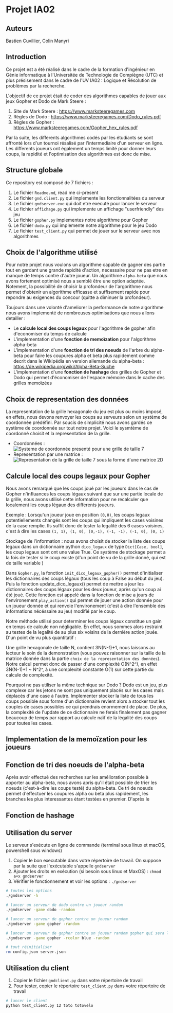 # Projet IA02 

## Auteurs

Bastien Cuvillier, Colin Manyri

## Introduction

Ce projet est a été réalisé dans le cadre de la formation d'ingénieur en Génie informatique à l'Universitée de Technologie de Compiègne (UTC) et plus présisement dans le cadre de l'UV IA02 : Logique et Résolution de problèmes par la recherche.

L'objectif de ce projet était de coder des algorithmes capables de jouer aux jeux Gopher et Dodo de Mark Steere :
1. Site de Mark Steere : https://www.marksteeregames.com
2. Règles de Dodo : https://www.marksteeregames.com/Dodo_rules.pdf
3. Règles de Gopher : https://www.marksteeregames.com/Gopher_hex_rules.pdf

Par la suite, les differents algorithmes codés par les étudiants se sont affronté lors d'un tournoi résalisé par l'intermediaire d'un serveur en ligne. Les differents joueurs ont également un temps limité pour donner leurs coups, la rapidité et l'optimisation 
des algorithmes est donc de mise.

## Structure globale 

Ce repository est composé de 7 fichiers : 
1. Le fichier `Readme.md`, read me ci-present
2. Le fichier `gnd.client.py` qui implemente les fonctionnalitées du serveur
3. Le fichier `gndserver.exe` qui doit etre executé pour lancer le serveur
4. Le fichier `affichage.py` qui implemente un affichage "userfriendly" des jeu
5. Le fichier `gopher.py` implementes notre algorithme pour Gopher
6. Le fichier `dodo.py` qui implemente notre algorithme pour le jeu Dodo
7. Le fichier `test_client.py` qui permet de jouer sur le serveur avec nos algorithmes


## Choix de l'algorithme utilisé 

Pour notre projet nous voulons un algorithme capable de gagner des partie tout en gardant une grande rapidité d'action, necessaire pour ne pas etre en manque de temps contre d'autre joueur. Un algorithme `alpha-beta` que nous avons fortement optimisé nous a semblé être une option adaptée. Notement, la possibilité de choisir la profondeur de l'argorithme nous permet d'obtenir un algorithme efficasse et suffisement rapide pour repondre au exigences du concour (quitte a diminuer la profondeur).

Toujours dans une volonté d'ameliorer la performance de notre algorithme nous avons implementé de nombreuses optimisations que nous allons detailler :
- Le **calcule local des coups legaux** pour l'agorithme de gopher afin d'economiser du temps de calcule
- L'implementation d'une **fonction de memoïzation** pour l'algorithme alpha-beta
- L'implementation d'une **fonction de tri des noeuds** de l'arbre du alpha-beta pour faire les coupures alpha et beta plus rapidement comme decrit dans le Wikipédia en version allemande du alpha-beta : https://de.wikipedia.org/wiki/Alpha-Beta-Suche 
- L'implementation d'une **fonction de hashage** des grilles de Gopher et Dodo qui permet d'économiser de l'espace mémoire dans le cache des grilles memoïzées


## Choix de representation des données 

La representation de la grille hexagonale du jeu est plus ou moins imposé, en effets, nous devons renvoyer les coups au serveurs selon un système de coordonnée prédéfini. Par soucis de simplicité nous avons gardés ce système de coordonnée sur tout notre projet. Voici le sysmtème de coordonné choisit et la representation de la grille.

- Coordonnées : 
![Systeme de coordonnée presenté pour une grille de taille 7](https://moodle.utc.fr/pluginfile.php/335042/mod_label/intro/grid_hex.png)
- Representation par une matrice : 
![Representation de la grille de taille 7 sous la forme d'une matrice 2D](https://moodle.utc.fr/pluginfile.php/335042/mod_label/intro/matrix_hex.png)



## Calcule local des coups legaux pour Gopher 

Nous avons remarqué que les coups joué par les joueurs dans le cas de Gopher n'influances les coups légaux suivant que sur une partie locale de la grille, nous avons utilisé cette information pour ne recalculer que localement les coups légaux des differents joueurs. 

Exemple : 
Lorsqu'un joueur joue en position `(0,0)`, les coups legaux potentiellements changés sont les coups qui impliquent les cases voisines de la case remplie. Ils suffit donc de tester la legalité des 6 cases voisines, c'est à dire les cases `(1, 1), (1, 0), (0,-1), (-1, -1), (-1, 0), (0, 1)`


Stockage de l'information : nous avons choisit de stocker la liste des coups legaux dans un dictionnaire python `dico_legaux` de type `Dict[Case, bool]`, les coup legaux sont ont une value True. 
Ce système de stockage permet a la fois de tester si le coup existe (d'un point de vu de la grille donné, qui est de taille variable )

Dans `Gopher.py`, la fonction `init_dico_legaux_gopher()` permet d'initialiser les dictionnaires des coups légaux (tous les coup à False au début du jeu).
Puis la fonction update_dico_legaux() permet de mettre a jour les dictionnaires des coups légaux pour les deux joueur, après qu'un coup ai été joué. 
Cette fonction est appelé dans la fonction de mise a jours de l'environement `play_action()` qui permet de jouer une action donnée pour un joueur donnée et qui renvoie l'environement (c'est à dire l'ensemble des informations nécéssaire au jeu) modifié par le coup. 

Notre méthode utilisé pour determiner les coups légaux constitue un gain en temps de calcule non négligable. En effet, nous sommes alors restraint au testes de la legalité de au plus six voisins de la dernière action jouée. 
D'un point de vu plus quantitatif :

Une grille hexagonale de taille N, contient 3N(N-1)+1, nous laissons au lecteur le soin de la demonstration (vous pouvez raisonner sur la taille de la matrice donnée dans la partie `choix de la representation des données`).
Notre calcul permet donc de passer d'une complexité O(N^2^), en effet 3N(N-1)+1 ~ N^2^, à une complexité constante O(1) sur cette partie du calcule de complexité. 


Pourquoi ne pas utiliser la même technique sur Dodo ? 
Dodo est un jeu, plus complexe car les jetons ne sont pas uniquement placés sur les cases mais déplacés d'une case à l'autre. Implementer stocker la liste de tous les coups possible sous forme d'un dictionnaire revient alors a stocker tout les couples de cases possibles ce qui prendrais enormement de place. De plus, la complexité de l'update de ce dictionnaire ne ferais finalement pas gagner beaucoup de temps par rapport au calcule naïf de la légalité des coups pour toutes les cases.

## Implementation de la memoïzation pour les joueurs 

## Fonction de tri des noeuds de l'alpha-beta 

Après avoir effectué des recherches sur les amélioration possible à apporter au alpha-beta, nous avons apris qu'il était possible de trier les noeuds (c'est-à-dire les coups testé) du alpha-beta. Ce tri de noeuds permet d'effectuer les coupures alpha ou beta plus rapidement, les branches les plus interessantes étant testées en premier. D'après le

## Fonction de hashage 

## Utilisation du server

Le serveur s'exécute en ligne de commande (terminal sous linux et macOS, powershell sous windows) 

1. Copier le bon executable dans votre répertoire de travail. On suppose par la suite que l'exécutable s'appelle `gndserver`
2. Ajouter les droits en exécution (si besoin sous linux et MaxOS) : `chmod a+x gndserver`
3. Vérifier le fonctionnement et voir les options : `./gndserver`

```bash
# toutes les options
./gndserver -h
```

```bash
# lancer un serveur de dodo contre un joueur random
./gndserver -game dodo -random 
```

```bash
# lancer un serveur de gopher contre un joueur random
./gndserver -game gopher -random
```

```bash
# lancer un serveur de gopher contre un joueur random gopher qui sera la joueur bleu
./gndserver -game gopher -rcolor blue -random
```

```bash
# tout réinitialiser
rm config.json server.json
```

## Utilisation du client

1. Copier le fichier `gndclient.py` dans votre répertoire de travail
2. Pour tester, copier le répertoire `test_client.py` dans votre répertoire de travail

```bash
# lancer le client
python test_client.py 12 toto totovelo
```
